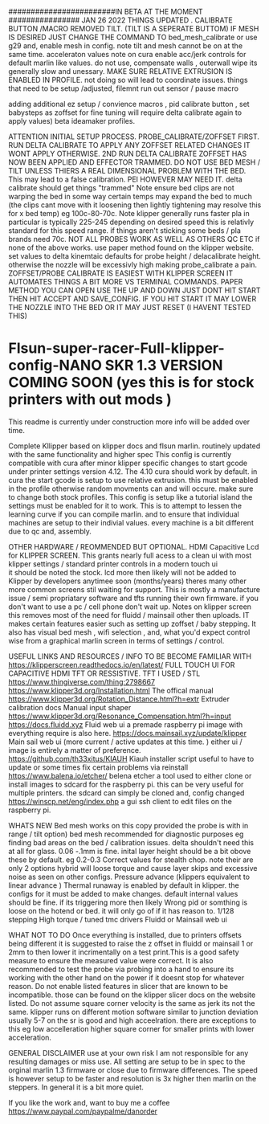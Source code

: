 ########################IN BETA AT THE MOMENT ################ JAN 26 2022 
THINGS UPDATED . CALIBRATE BUTTON /MACRO REMOVED TILT. (TILT IS A SEPERATE BUTTOM) IF MESH IS DESIRED JUST CHANGE THE COMMAND TO bed_mesh_calibrate or use g29 and, enable mesh in config. note tilt and mesh cannot be on at the same time. 
acceleraton values 
note on cura enable acc/jerk controls for default marlin like values. do not use, compensate walls , outerwall wipe its generally slow and unessary. MAKE SURE RELATIVE EXTRUSION
IS ENABLED IN PROFILE. not doing so will lead to coordinate issues. 
things that need to be setup /adjusted, filemnt run out sensor / pause macro 

adding additional ez setup / convience macros , pid calibrate button , set babysteps as zoffset for fine tuning will require delta calibrate again to apply values) 
beta ideamaker profiles. 


ATTENTION INITIAL SETUP PROCESS. PROBE_CALIBRATE/ZOFFSET FIRST. RUN DELTA CALIBRATE TO APPLY ANY ZOFFSET RELATED CHANGES IT WONT APPLY OTHERWISE. 2ND RUN DELTA CALIBRATE
ZOFFSET HAS NOW BEEN APPLIED AND EFFECTOR TRAMMED. DO NOT USE BED MESH / TILT UNLESS THIERS A REAL DIMENSIONAL PROBLEM WITH THE BED. This may lead to a false calibration. PEI HOWEVER MAY NEED IT. delta calibrate should get things "trammed" Note ensure bed clips are not warping the bed in some way certain temps may expand the bed to much (the clips cant move with it loosening then lightly tightening may resolve this for x bed temp) eg 100c-80-70c. Note klipper generally runs faster pla in particular is typically 225-245 
depending on desired speed this is relativly standard for this speed range. if things aren't sticking some beds / pla brands need 70c. 
NOT ALL PROBES WORK AS WELL AS OTHERS QC ETC if none of the above works. use paper method found on the klipper website. set values to delta kinemtaic defaults for probe height /
delacalibrate height. otherwise the nozzle will be excessivly high making probe_calibrate a pain. 
ZOFFSET/PROBE CALIBRATE IS EASIEST WITH KLIPPER SCREEN IT AUTOMATES THINGS A BIT MORE VS TERMINAL COMMANDS. PAPER METHOD YOU CAN OPEN USE THE UP AND DOWN JUST DONT HIT START 
THEN HIT ACCEPT AND SAVE_CONFIG. IF YOU HIT START IT MAY LOWER THE NOZZLE INTO THE BED OR IT MAY JUST RESET (I HAVENT TESTED THIS) 

# Flsun-super-racer-Full-klipper-config-NANO SKR 1.3 VERSION COMING SOON (yes this is for stock printers with out mods ) 
  This readme is currently under construction more info will be added over time.

Complete Kllipper based on klipper docs and flsun marlin. routinely updated with the same functionality and higher spec 
 This config is currently compatible with cura after minor klipper specific changes to start gcode under printer settings version 4.12. The 4.10 cura should work by default.
in cura the start gcode is setup to use relative extrusion. this must be enabled in the profile otherwise random movments can and will occure. make sure to change both stock   profiles. This config is setup like a tutorial island the settings must be enabled for it to work. This is to attempt to lessen the learning curve if you can compile marlin. and to ensure that individual machines are setup to their indivial values. every machine is a bit different due to qc and, assembly. 
 
 OTHER HARDWARE / REOMMENDED BUT OPTIONAL.
  HDMI Capacitive Lcd for KLIPPER SCREEN. This grants nearly full acess to a clean ui with most klipper settings / standard printer controls in a modern touch ui  
it should be noted the stock. lcd more then likely will not be added to Klipper by developers anytimee soon (months/years) theres many other more common screens 
stil waiting for support. This is mostly a manufacture issue / semi propriatary software and tfts running their own firmware. if you don't want to use a pc / cell phone don't    wait up. Notes on klipper screen this removes most of the need for fluidd / mainsail other then uploads. IT makes certain features easier such as setting up zoffset / baby stepping. It also has visual bed mesh , wifi selection , and, what you'd expect control wise from a graphical marlin screen in terms of settings / control. 
 
USEFUL LINKS AND RESOURCES / INFO TO BE BECOME FAMILIAR WITH
https://klipperscreen.readthedocs.io/en/latest/ FULL TOUCH UI FOR CAPACITIVE HDMI TFT OR RESSISTIVE. TFT I USED / STL https://www.thingiverse.com/thing:2798667
https://www.klipper3d.org/Installation.html The offical manual 
https://www.klipper3d.org/Rotation_Distance.html?h=extr Extruder calibration docs 
Manual input shaper https://www.klipper3d.org/Resonance_Compensation.html?h=input
https://docs.fluidd.xyz Fluid web ui a premade raspberry pi image with everything require is also here. 
https://docs.mainsail.xyz/update/klipper Main sail web ui (more current / active updates at this time. ) either ui / image is entirely a matter of preference. 
https://github.com/th33xitus/KIAUH Kiauh installer script useful to have to update or some times fix certain problems via reinstall 
https://www.balena.io/etcher/ belena etcher a tool used to either clone or install images to sdcard for the raspberry pi. this can be very useful for multiple printers. the sdcard can simply be cloned and, config changed 
https://winscp.net/eng/index.php a gui ssh client to edit files on the raspberry pi. 

 WHATS NEW 
Bed mesh works on this copy provided the probe is with in range / tilt option) bed mesh recommended for diagnostic purposes eg finding bad areas on the bed / calibration issues. 
delta shouldn't need this at all for glass. 0.06 -.1mm is fine. inital layer height should be a bit obove these by default. eg 0.2-0.3 
Correct values for stealth chop. note their are only 2 options hybrid will loose torque and cause layer skips and excessive noise as seen on other configs. 
Pressure advance (klippers equivalent to linear advance ) 
Thermal runaway is enabled by default in klipper. the configs for it must be added to make changes. default internal values should be fine. if its triggering more then likely Wrong pid or somthing is loose on the hotend or bed. it will only go of if it has reason to. 
1/128 stepping 
High torque / tuned tmc drivers 
Fluidd or Mainsail web ui 

WHAT NOT TO DO 
 Once everything is installed, due to printers offsets being different it is suggested  to raise the z offset in fluidd or mainsail 1 or 2mm to then lower it incrimentally on a test print.This is a good safety measure  to ensure the measured value were correct. It is also recommended to test the probe via probing into a hand to ensure its working with the other hand on the power if it doesnt stop for whatever reason. 
 Do not enable listed features in slicer that are known to be incompatible. those can be found on the klipper slicer docs on the website listed. 
 Do not assume square corner velocity is the same as jerk its not the same. klipper runs on different motion software similar to junction deviation usually 5-7 on the sr is good and high acceelration. there are exceptions to this eg low accelleration  higher square corner for smaller prints with lower acceleration. 

GENERAL DISCLAIMER use at your own risk I am not responsible for any resulting damages or miss use. All setting are setup to be in spec to the orginal marlin 1.3 firmware or close due to firmware differences. The speed is however setup to be faster and resolution is 3x higher then  marlin on the steppers. In general it is a bit more quiet.

If you like the work and, want to buy me a coffee https://www.paypal.com/paypalme/danorder 


